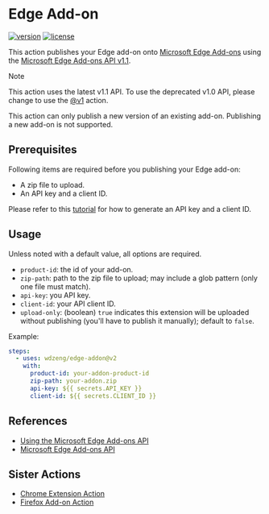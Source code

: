 # Edge Add-on

[![version](https://img.shields.io/github/v/release/wdzeng/edge-addon)](https://github.com/wdzeng/edge-addon/releases/latest)
[![license](https://img.shields.io/github/license/wdzeng/edge-addon?color=red)](https://github.com/wdzeng/edge-addon/blob/main/LICENSE)

This action publishes your Edge add-on onto [Microsoft Edge Add-ons](https://microsoftedge.microsoft.com/addons/Microsoft-Edge-Extensions-Home)
using the [Microsoft Edge Add-ons API v1.1](https://docs.microsoft.com/en-us/microsoft-edge/extensions-chromium/publish/api/using-addons-api).

> [!NOTE]  
> This action uses the latest v1.1 API. To use the deprecated v1.0 API, please change to use the
> [@v1](https://github.com/wdzeng/edge-addon/tree/src-v1) action.

This action can only publish a new version of an existing add-on. Publishing a new add-on is not
supported.

## Prerequisites

Following items are required before you publishing your Edge add-on:

- A zip file to upload.
- An API key and a client ID.

Please refer to this [tutorial](https://docs.microsoft.com/en-us/microsoft-edge/extensions-chromium/publish/api/using-addons-api#before-you-begin)
for how to generate an API key and a client ID.

## Usage

Unless noted with a default value, all options are required.

- `product-id`: the id of your add-on.
- `zip-path`: path to the zip file to upload; may include a glob pattern (only one file must match).
- `api-key`: you API key.
- `client-id`: your API client ID.
- `upload-only`: (boolean) `true` indicates this extension will be uploaded without publishing
  (you'll have to publish it manually); default to `false`.

Example:

```yaml
steps:
  - uses: wdzeng/edge-addon@v2
    with:
      product-id: your-addon-product-id
      zip-path: your-addon.zip
      api-key: ${{ secrets.API_KEY }}
      client-id: ${{ secrets.CLIENT_ID }}
```

## References

- [Using the Microsoft Edge Add-ons API](https://docs.microsoft.com/en-us/microsoft-edge/extensions-chromium/publish/api/using-addons-api)
- [Microsoft Edge Add-ons API](https://docs.microsoft.com/en-us/microsoft-edge/extensions-chromium/publish/api/using-addons-api)

## Sister Actions

- [Chrome Extension Action](https://github.com/wdzeng/chrome-extension)
- [Firefox Add-on Action](https://github.com/wdzeng/firefox-addon)
